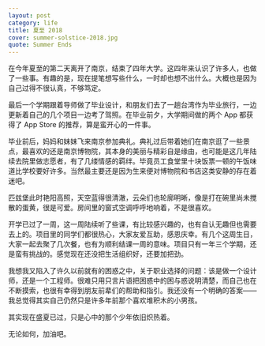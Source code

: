 ```yaml
---
layout: post
category: life
title: 夏至 2018
cover: summer-solstice-2018.jpg
quote: Summer Ends
---
```


在今年夏至的第二天离开了南京，结束了四年大学。<!-- more -->这四年来认识了许多人，也做了一些事。有趣的是，现在提笔想写些什么，一时却也想不出什么。大概也是因为自己过得不很认真，不够笃定。

最后一个学期跟着导师做了毕业设计，和朋友们去了一趟台湾作为毕业旅行，一边更新着自己的几个项目一边考了驾照。在毕业前夕，大学期间做的两个 App 都获得了 App Store 的推荐，算是蛮开心的一件事。

毕业前后，妈妈和妹妹飞来南京参加典礼。典礼过后带着她们在南京逛了一些景点，最喜欢的还是南京博物院，其本身的美丽与精彩自是缘由，也可能是这几年陆续去院里做志愿者，有了几缕情感的羁绊。毕竟员工食堂里十块饭票一顿的午饭味道比学校要好许多。当然最主要还是因为生来便对博物院和书店这类安静的存在着迷吧。

匹兹堡此时艳阳高照，天空蓝得很清澈，云朵们也轮廓明晰，像是打在碗里尚未搅散的蛋黄，很是可爱。房间里的窗式空调呼呼地响着，不是很喜欢。

开学已过了一周，这一周陆续听了些课，有比较感兴趣的，也有自认无趣但也需要去上的。项目里的同学们都很热心，大家友爱互助，感恩庆幸。有几个这周生日，大家一起去聚了几次餐，也有为顺利结课一周的意味。项目只有一年三个学期，还是蛮有挑战的。感觉现在还没把生活组织好，还要加把劲。

我想我又陷入了许久以前就有的困惑之中，关于职业选择的问题：该是做一个设计师，还是一个工程师。很难只用只言片语把困惑中的困与惑说明清楚，而自己也在不断摸索，也很有幸得到朋友前辈们的帮助和指引。我还没有一个明确的答案——我总觉得其实自己仍然只是许多年前那个喜欢堆积木的小男孩。

其实现在盛夏已过，只是心中的那个少年依旧炽热着。

无论如何，加油吧。
